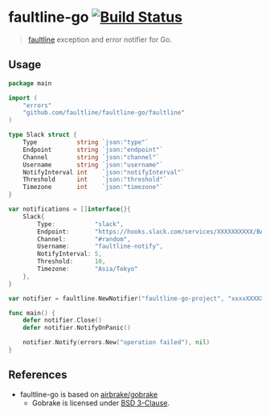 # faultline-go [![Build Status](https://travis-ci.org/faultline/faultline-go.svg?branch=master)](https://travis-ci.org/faultline/faultline-go)

> [faultline](https://github.com/faultline/faultline) exception and error notifier for Go.

## Usage

``` go
package main

import (
	"errors"
	"github.com/faultline/faultline-go/faultline"
)

type Slack struct {
	Type           string `json:"type"`
	Endpoint       string `json:"endpoint"`
	Channel        string `json:"channel"`
	Username       string `json:"username"`
	NotifyInterval int    `json:"notifyInterval"`
	Threshold      int    `json:"threshold"`
	Timezone       int    `json:"timezone"`
}

var notifications = []interface{}{
	Slack{
		Type:           "slack",
		Endpoint:       "https://hooks.slack.com/services/XXXXXXXXXX/BAC0D0N69/NacHbWgIfklAHH7XBEItGNcs",
		Channel:        "#random",
		Username:       "faultline-notify",
		NotifyInterval: 5,
		Threshold:      10,
		Timezone:       "Asia/Tokyo"
	},
}

var notifier = faultline.NewNotifier("faultline-go-project", "xxxxXXXXXxXxXXxxXXXXXXXxxxxXXXXXX", "https://xxxxxxxxx.execute-api.ap-northeast-1.amazonaws.com/v0", notifications)

func main() {
	defer notifier.Close()
	defer notifier.NotifyOnPanic()

	notifier.Notify(errors.New("operation failed"), nil)
}
```

## References

- faultline-go is based on [airbrake/gobrake](https://github.com/airbrake/gobrake)
    - Gobrake is licensed under [BSD 3-Clause](https://github.com/airbrake/gobrake/LICENSE).
